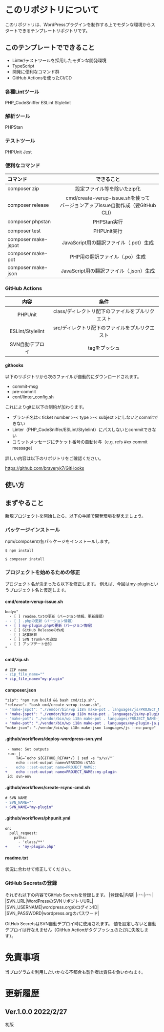 # このリポジトリについて
このリポジトリは、WordPressプラグインを制作する上でモダンな環境からスタートできるテンプレートリポジトリです。

## このテンプレートでできること
* Linter/テストツールを採用したモダンな開発環境
* TypeScript
* 開発に便利なコマンド群
* GitHub Actionsを使ったCI/CD

### 各種Lintツール
PHP_CodeSniffer
ESLint
Stylelint

### 解析ツール
PHPStan

### テストツール
PHPUnit
Jest

### 便利なコマンド
|コマンド|できること|
|:--|:--:|
|composer zip|設定ファイル等を除いたzip化|
|composer release|cmd/create-verup-issue.shを使って<br>バージョンアップissue自動作成（要GitHub CLI）|
|composer phpstan|PHPStan実行|
|composer test|PHPUnit実行|
|composer make-jspot|JavaScript用の翻訳ファイル（.pot）生成|
|composer make-pot|PHP用の翻訳ファイル（.po）生成|
|composer make-json|JavaScript用の翻訳ファイル（.json）生成|

### GitHub Actions
|内容|条件|
|:--:|:--:|
|PHPUnit|class/ディレクトリ配下のファイルをプルリクエスト|
|ESLint/Stylelint|src/ディレクトリ配下のファイルをプルリクエスト|
|SVN自動デプロイ|tagをプッシュ|

#### githooks

以下のリポジトリから次のファイルが自動的にダウンロードされます。

* commit-msg
* pre-commit
* conf/linter_config.sh

これによりgitに以下の制約が加わります。
* ブランチ名は< ticket number >-< type >-< subject >にしないとcommitできない
* Linter（PHP_CodeSniffer/ESLint/Stylelint）にパスしないとcommitできない
* コミットメッセージにチケット番号の自動付与（e.g. refs #xx commit message）

詳しい内容は以下のリポジトリをご確認ください。

https://github.com/braveryk7/GitHooks

## 使い方

## まずやること
新規プロジェクトを開始したら、以下の手順で開発環境を整えましょう。

### パッケージインストール
npm/composerの各パッケージをインストールします。

```shell
$ npm install
```

```shell
$ composer install
```

### プロジェクトを始めるための修正
プロジェクト名が決まったら以下を修正します。
例えば、今回はmy-pluginというプロジェクト名と仮定します。

#### cmd/create-verup-issue.sh

```diff
body="
  - [ ] readme.txtの更新（バージョン情報、更新履歴）
- - [ ] .phpの更新（バージョン情報）
+ - [ ] my-plugin.phpの更新（バージョン情報）
  - [ ] GitHub Releaseの作成
  - [ ] 記事反映
  - [ ] SVN trunkへの追加
  - [ ] アップデート告知
"
```

#### cmd/zip.sh
```diff
# ZIP name
- zip_file_name=""
+ zip_file_name="my-plugin"
```

#### composer.json
```diff
"zip": "npm run build && bash cmd/zip.sh",
"release": "bash cmd/create-verup-issue.sh",
- "make-jspot": "./vendor/bin/wp i18n make-pot . languages/js/PROJECT_NAME-ja.pot --skip-php",
+ "make-jspot": "./vendor/bin/wp i18n make-pot . languages/js/my-plugin-ja.pot --skip-php",
- "make-pot": "./vendor/bin/wp i18n make-pot . languages/PROJECT_NAME-ja.po --skip-js",
+ "make-pot": "./vendor/bin/wp i18n make-pot . languages/my-plugin-ja.po --skip-js",
"make-json": "./vendor/bin/wp i18n make-json languages/js --no-purge"
```

#### .github/workflows/deploy-wordpress-svn.yml
```diff
 - name: Set outputs
 run: |
	 TAG=`echo ${GITHUB_REF##*/} | sed -e "s/v//"`
	 echo ::set-output name=VERSION::$TAG
-	 echo ::set-output name=PROJECT_NAME::
+	 echo ::set-output name=PROJECT_NAME::my-plugin
 id: svn-env
```

#### .github/workflows/create-rsync-cmd.sh
```diff
# SVN NAME
- SVN_NAME=""
+ SVN_NAME="my-plugin"
```
#### .github/workflows/phpunit.yml
```diff
on: 
  pull_request:
    paths:
      - 'class/**'
+     - 'my-plugin.php'
```

#### readme.txt
状況に合わせて修正してください。

### GitHub Secretsの登録
それぞれ以下の内容でGitHub Secretsを登録します。
|登録名|内容|
|:--:|:--:|
|SVN_URL|WordPressのSVNリポジトリURL|
|SVN_USERNAME|wordpress.orgのログインID|
|SVN_PASSWORD|wordpress.orgのパスワード|

GitHub SecretsはSVN自動デプロイ時に使用されます。
値を設定しないと自動デプロイは行なえません（GitHub Actionがタグプッシュのたびに失敗します）。

# 免責事項
当プログラムを利用したいかなる不都合も製作者は責任を負いかねます。

# 更新履歴

## Ver.1.0.0 2022/2/27
初版